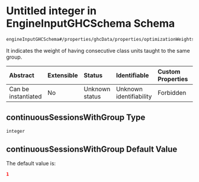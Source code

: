 # Untitled integer in EngineInputGHCSchema Schema

```txt
engineInputGHCSchema#/properties/ghcData/properties/optimizationWeights/properties/teachers/properties/continuousSessionsWithGroup
```

It indicates the weight of having consecutive class units taught to the same group.

| Abstract            | Extensible | Status         | Identifiable            | Custom Properties | Additional Properties | Access Restrictions | Defined In                                                        |
| :------------------ | :--------- | :------------- | :---------------------- | :---------------- | :-------------------- | :------------------ | :---------------------------------------------------------------- |
| Can be instantiated | No         | Unknown status | Unknown identifiability | Forbidden         | Allowed               | none                | [ghc.schema.json*](../out/ghc.schema.json "open original schema") |

## continuousSessionsWithGroup Type

`integer`

## continuousSessionsWithGroup Default Value

The default value is:

```json
1
```
